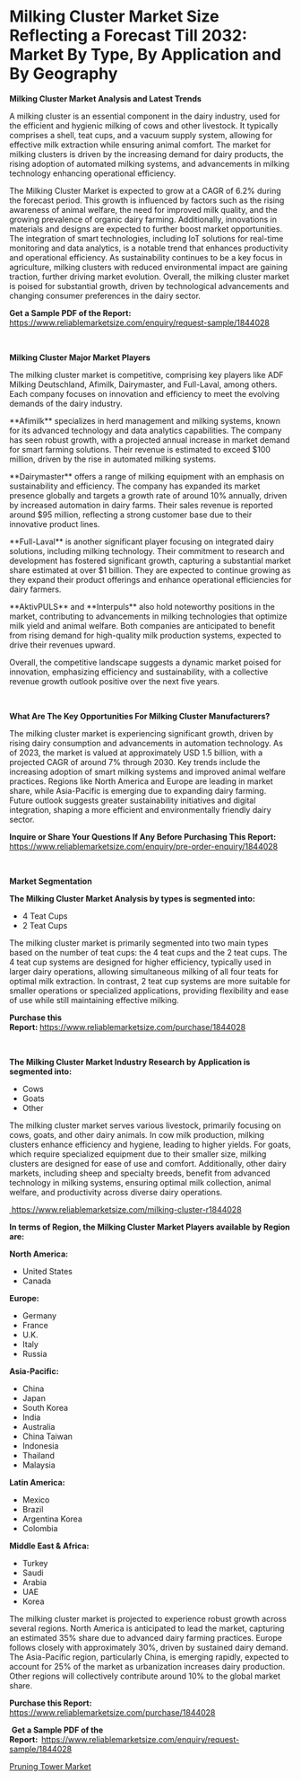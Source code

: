 <p><h1>Milking Cluster Market Size Reflecting a Forecast Till 2032: Market By Type, By Application and By Geography</h1></p><p><strong>Milking Cluster Market Analysis and Latest Trends</strong></p>
<p><p>A milking cluster is an essential component in the dairy industry, used for the efficient and hygienic milking of cows and other livestock. It typically comprises a shell, teat cups, and a vacuum supply system, allowing for effective milk extraction while ensuring animal comfort. The market for milking clusters is driven by the increasing demand for dairy products, the rising adoption of automated milking systems, and advancements in milking technology enhancing operational efficiency.</p><p>The Milking Cluster Market is expected to grow at a CAGR of 6.2% during the forecast period. This growth is influenced by factors such as the rising awareness of animal welfare, the need for improved milk quality, and the growing prevalence of organic dairy farming. Additionally, innovations in materials and designs are expected to further boost market opportunities. The integration of smart technologies, including IoT solutions for real-time monitoring and data analytics, is a notable trend that enhances productivity and operational efficiency. As sustainability continues to be a key focus in agriculture, milking clusters with reduced environmental impact are gaining traction, further driving market evolution. Overall, the milking cluster market is poised for substantial growth, driven by technological advancements and changing consumer preferences in the dairy sector.</p></p>
<p><strong>Get a Sample PDF of the Report:&nbsp;</strong> <a href="https://www.reliablemarketsize.com/enquiry/request-sample/1844028?utm_campaign=1197&utm_medium=2&utm_source=Github&utm_content=ia&utm_term=18022025&utm_id=milking-cluster">https://www.reliablemarketsize.com/enquiry/request-sample/1844028</a></p>
<p>&nbsp;</p>
<p><strong>Milking Cluster Major Market Players</strong></p>
<p><p>The milking cluster market is competitive, comprising key players like ADF Milking Deutschland, Afimilk, Dairymaster, and Full-Laval, among others. Each company focuses on innovation and efficiency to meet the evolving demands of the dairy industry.</p><p>**Afimilk** specializes in herd management and milking systems, known for its advanced technology and data analytics capabilities. The company has seen robust growth, with a projected annual increase in market demand for smart farming solutions. Their revenue is estimated to exceed $100 million, driven by the rise in automated milking systems.</p><p>**Dairymaster** offers a range of milking equipment with an emphasis on sustainability and efficiency. The company has expanded its market presence globally and targets a growth rate of around 10% annually, driven by increased automation in dairy farms. Their sales revenue is reported around $95 million, reflecting a strong customer base due to their innovative product lines.</p><p>**Full-Laval** is another significant player focusing on integrated dairy solutions, including milking technology. Their commitment to research and development has fostered significant growth, capturing a substantial market share estimated at over $1 billion. They are expected to continue growing as they expand their product offerings and enhance operational efficiencies for dairy farmers.</p><p>**AktivPULS** and **Interpuls** also hold noteworthy positions in the market, contributing to advancements in milking technologies that optimize milk yield and animal welfare. Both companies are anticipated to benefit from rising demand for high-quality milk production systems, expected to drive their revenues upward.</p><p>Overall, the competitive landscape suggests a dynamic market poised for innovation, emphasizing efficiency and sustainability, with a collective revenue growth outlook positive over the next five years.</p></p>
<p>&nbsp;</p>
<p><strong>What Are The Key Opportunities For Milking Cluster Manufacturers?</strong></p>
<p><p>The milking cluster market is experiencing significant growth, driven by rising dairy consumption and advancements in automation technology. As of 2023, the market is valued at approximately USD 1.5 billion, with a projected CAGR of around 7% through 2030. Key trends include the increasing adoption of smart milking systems and improved animal welfare practices. Regions like North America and Europe are leading in market share, while Asia-Pacific is emerging due to expanding dairy farming. Future outlook suggests greater sustainability initiatives and digital integration, shaping a more efficient and environmentally friendly dairy sector.</p></p>
<p><strong>Inquire or Share Your Questions If Any Before Purchasing This Report:</strong> <a href="https://www.reliablemarketsize.com/enquiry/pre-order-enquiry/1844028?utm_campaign=1197&utm_medium=2&utm_source=Github&utm_content=ia&utm_term=18022025&utm_id=milking-cluster">https://www.reliablemarketsize.com/enquiry/pre-order-enquiry/1844028</a></p>
<p>&nbsp;</p>
<p><strong>Market Segmentation</strong></p>
<p><strong>The Milking Cluster Market Analysis by types is segmented into:</strong></p>
<p><ul><li>4 Teat Cups</li><li>2 Teat Cups</li></ul></p>
<p><p>The milking cluster market is primarily segmented into two main types based on the number of teat cups: the 4 teat cups and the 2 teat cups. The 4 teat cup systems are designed for higher efficiency, typically used in larger dairy operations, allowing simultaneous milking of all four teats for optimal milk extraction. In contrast, 2 teat cup systems are more suitable for smaller operations or specialized applications, providing flexibility and ease of use while still maintaining effective milking.</p></p>
<p><strong>Purchase this Report:&nbsp;</strong><a href="https://www.reliablemarketsize.com/purchase/1844028?utm_campaign=1197&utm_medium=2&utm_source=Github&utm_content=ia&utm_term=18022025&utm_id=milking-cluster">https://www.reliablemarketsize.com/purchase/1844028</a></p>
<p>&nbsp;</p>
<p><strong>The Milking Cluster Market Industry Research by Application is segmented into:</strong></p>
<p><ul><li>Cows</li><li>Goats</li><li>Other</li></ul></p>
<p><p>The milking cluster market serves various livestock, primarily focusing on cows, goats, and other dairy animals. In cow milk production, milking clusters enhance efficiency and hygiene, leading to higher yields. For goats, which require specialized equipment due to their smaller size, milking clusters are designed for ease of use and comfort. Additionally, other dairy markets, including sheep and specialty breeds, benefit from advanced technology in milking systems, ensuring optimal milk collection, animal welfare, and productivity across diverse dairy operations.</p></p>
<p><a href="https://www.reliablemarketsize.com/milking-cluster-r1844028?utm_campaign=1197&utm_medium=2&utm_source=Github&utm_content=ia&utm_term=18022025&utm_id=milking-cluster">&nbsp;https://www.reliablemarketsize.com/milking-cluster-r1844028</a></p>
<p><strong>In terms of Region, the Milking Cluster Market Players available by Region are:</strong></p>
<p>
    <p> <strong> North America: </strong>
        <ul>
            <li>United States</li>
            <li>Canada</li>
        </ul>
        </p> 
    <p> <strong> Europe: </strong>
        <ul>
            <li>Germany</li>
            <li>France</li>
            <li>U.K.</li>
            <li>Italy</li>
            <li>Russia</li>
        </ul>
        </p> 
    <p> <strong> Asia-Pacific: </strong>
        <ul>
            <li>China</li>
            <li>Japan</li>
            <li>South Korea</li>
            <li>India</li>
            <li>Australia</li>
            <li>China Taiwan</li>
            <li>Indonesia</li>
            <li>Thailand</li>
            <li>Malaysia</li>
        </ul>
        </p> 
    <p> <strong> Latin America: </strong>
        <ul>
            <li>Mexico</li>
            <li>Brazil</li>
            <li>Argentina Korea</li>
            <li>Colombia</li>
        </ul>
        </p> 
    <p> <strong> Middle East & Africa: </strong>
        <ul>
            <li>Turkey</li>
            <li>Saudi</li>
            <li>Arabia</li>
            <li>UAE</li>
            <li>Korea</li>
        </ul>
    </p>
    </p>
<p><p>The milking cluster market is projected to experience robust growth across several regions. North America is anticipated to lead the market, capturing an estimated 35% share due to advanced dairy farming practices. Europe follows closely with approximately 30%, driven by sustained dairy demand. The Asia-Pacific region, particularly China, is emerging rapidly, expected to account for 25% of the market as urbanization increases dairy production. Other regions will collectively contribute around 10% to the global market share.</p></p>
<p><strong>Purchase this Report: </strong><a href="https://www.reliablemarketsize.com/purchase/1844028?utm_campaign=1197&utm_medium=2&utm_source=Github&utm_content=ia&utm_term=18022025&utm_id=milking-cluster">https://www.reliablemarketsize.com/purchase/1844028</a></p>
<p>&nbsp;<strong>Get a Sample PDF of the Report:&nbsp;&nbsp;</strong><a href="https://www.reliablemarketsize.com/enquiry/request-sample/1844028?utm_campaign=1197&utm_medium=2&utm_source=Github&utm_content=ia&utm_term=18022025&utm_id=milking-cluster">https://www.reliablemarketsize.com/enquiry/request-sample/1844028</a></p>
<p><strong></strong></p>
<p><p><a href="https://github.com/prosalinda88/Market-Research-Report-List-7/blob/main/pruning-tower-market.md?utm_campaign=1197&utm_medium=2&utm_source=Github&utm_content=ia&utm_term=18022025&utm_id=milking-cluster">Pruning Tower Market</a></p></p>